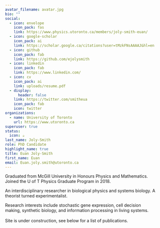 ```yaml
---
avatar_filename: avatar.jpg
bio: ""
social:
  - icon: envelope
    icon_pack: fas
    link: https://www.physics.utoronto.ca/members/joly-smith-euan/
  - icon: google-scholar
    icon_pack: ai
    link: https://scholar.google.ca/citations?user=tMzkFNsAAAAJ&hl=en
  - icon: github
    icon_pack: fab
    link: https://github.com/ejolysmith
  - icon: linkedin
    icon_pack: fab
    link: https://www.linkedin.com/
  - icon: cv
    icon_pack: ai
    link: uploads/resume.pdf
  - display:
      header: false
    link: https://twitter.com/smitheua
    icon_pack: fab
    icon: twitter
organizations:
  - name: University of Toronto
    url: https://www.utoronto.ca
superuser: true
status:
  icon: ☕️
last_name: Joly-Smith
role: PhD Candidate
highlight_name: true
title: Euan Joly-Smith
first_name: Euan
email: Euan.joly.smith@utoronto.ca
---
```

Graduated from McGill University in Honours Physics and Mathematics. Joined the U of T Physics Graduate Program in 2018. 

An interdisciplinary researcher in biological physics and systems biology. A theorist turned experimentalist. 

Research interests include stochastic gene expression, cell decision making, synthetic biology, and information processing in living systems. \
\
Site is under construction, see below for a list of publications.